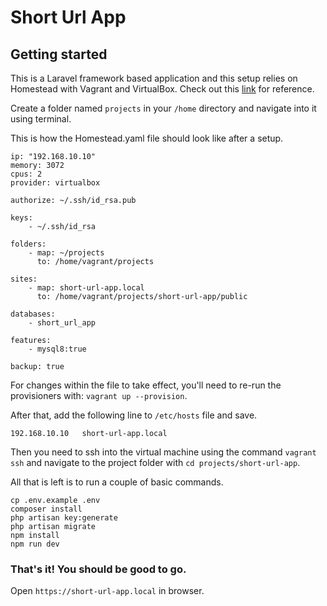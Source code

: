 Short Url App
==================================

## Getting started
This is a Laravel framework based application and this setup relies on Homestead with Vagrant and VirtualBox.
Check out this [link](https://laravel.com/docs/8.x/homestead) for reference.

Create a folder named `projects` in your `/home` directory and navigate into it using terminal.

This is how the Homestead.yaml file should look like after a setup.

```
ip: "192.168.10.10"
memory: 3072
cpus: 2
provider: virtualbox

authorize: ~/.ssh/id_rsa.pub

keys:
    - ~/.ssh/id_rsa

folders:
    - map: ~/projects
      to: /home/vagrant/projects

sites:
    - map: short-url-app.local
      to: /home/vagrant/projects/short-url-app/public

databases:
    - short_url_app

features:
    - mysql8:true

backup: true
```
For changes within the file to take effect, you'll need to re-run the provisioners with: `vagrant up --provision`.

After that, add the following line to `/etc/hosts` file and save.

```
192.168.10.10   short-url-app.local
```

Then you need to ssh into the virtual machine using the command `vagrant ssh` and navigate to the
project folder with `cd projects/short-url-app`.

All that is left is to run a couple of basic commands.

```
cp .env.example .env
composer install
php artisan key:generate
php artisan migrate
npm install
npm run dev
``` 

### That's it! You should be good to go.
Open `https://short-url-app.local` in browser.

